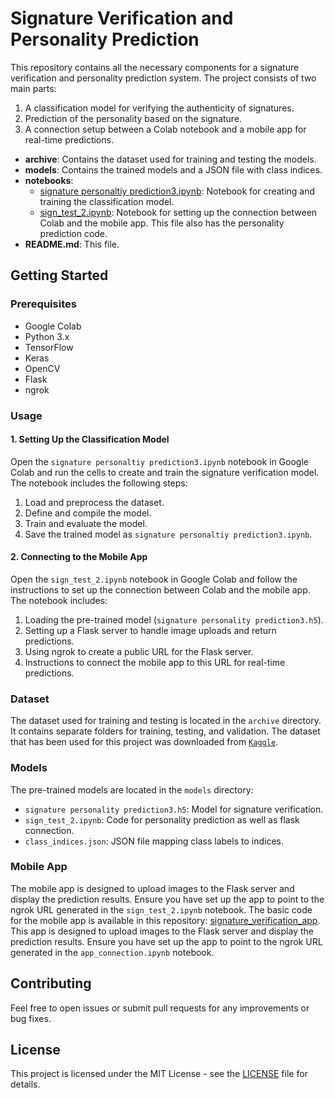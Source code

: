 # Signature Verification and Personality Prediction

This repository contains all the necessary components for a signature verification and personality prediction system. The project consists of two main parts: 
1. A classification model for verifying the authenticity of signatures.
2. Prediction of the personality based on the signature.
3. A connection setup between a Colab notebook and a mobile app for real-time predictions.

- **archive**: Contains the dataset used for training and testing the models.
- **models**: Contains the trained models and a JSON file with class indices.
- **notebooks**: 
  - [signature personaltiy prediction3.ipynb](https://github.com/daivik05/signature_personality_prediction/blob/main/signature_personality_prediction.ipynb): Notebook for creating and training the classification model.
  - [sign_test_2.ipynb](https://github.com/daivik05/signature_personality_prediction/blob/main/sign_test_2.ipynb): Notebook for setting up the connection between Colab and the mobile app. This file also has the personality prediction code.
- **README.md**: This file.


## Getting Started

### Prerequisites

- Google Colab
- Python 3.x
- TensorFlow
- Keras
- OpenCV
- Flask
- ngrok

### Usage

#### 1. Setting Up the Classification Model

Open the `signature personaltiy prediction3.ipynb` notebook in Google Colab and run the cells to create and train the signature verification model. The notebook includes the following steps:

1. Load and preprocess the dataset.
2. Define and compile the model.
3. Train and evaluate the model.
4. Save the trained model as `signature personaltiy prediction3.ipynb`.

#### 2. Connecting to the Mobile App

Open the `sign_test_2.ipynb` notebook in Google Colab and follow the instructions to set up the connection between Colab and the mobile app. The notebook includes:

1. Loading the pre-trained model (`signature personality prediction3.h5`).
2. Setting up a Flask server to handle image uploads and return predictions.
3. Using ngrok to create a public URL for the Flask server.
4. Instructions to connect the mobile app to this URL for real-time predictions.

### Dataset

The dataset used for training and testing is located in the `archive` directory. It contains separate folders for training, testing, and validation. The dataset that has been used for this project was downloaded from [`Kaggle`](https://www.kaggle.com/datasets/robinreni/signature-verification-dataset).

### Models

The pre-trained models are located in the `models` directory:

- `signature personality prediction3.h5`: Model for signature verification.
- `sign_test_2.ipynb`: Code for personality prediction as well as flask connection.
- `class_indices.json`: JSON file mapping class labels to indices.

### Mobile App

The mobile app is designed to upload images to the Flask server and display the prediction results. Ensure you have set up the app to point to the ngrok URL generated in the `sign_test_2.ipynb` notebook.
The basic code for the mobile app is available in this repository: [signature_verification_app](https://github.com/daivik05/signature_verification_app). This app is designed to upload images to the Flask server and display the prediction results. Ensure you have set up the app to point to the ngrok URL generated in the `app_connection.ipynb` notebook.


## Contributing

Feel free to open issues or submit pull requests for any improvements or bug fixes.

## License

This project is licensed under the MIT License - see the [LICENSE](LICENSE) file for details.



